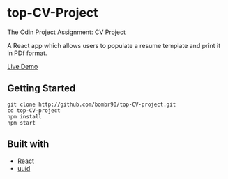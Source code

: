 
# top-CV-Project
The Odin Project Assignment: CV Project

A React app which allows users to populate a resume template and print it in PDf format.

[Live Demo](http://bombr90.github.io/top-CV-project/)

## Getting Started
```
git clone http://github.com/bombr90/top-CV-project.git
cd top-CV-project
npm install
npm start
```

## Built with 
- [React](https://reactjs.org/)
- [uuid](https://www.npmjs.com/package/uuid)